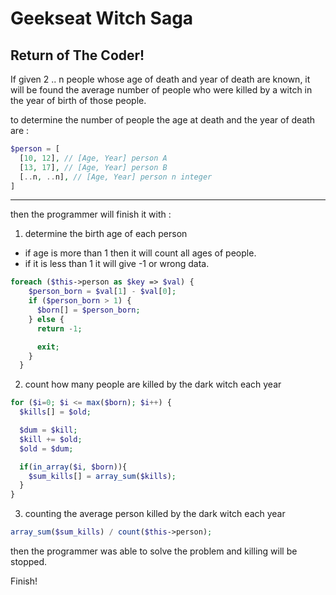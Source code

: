 # Geekseat Witch Saga
## Return of The Coder! 

If given 2 .. n people whose age of death and year of death are known, it will be found the average number of people who were killed by a witch in the year of birth of those people.

to determine the number of people the age at death and the year of death are :
```php
$person = [
  [10, 12], // [Age, Year] person A
  [13, 17], // [Age, Year] person B
  [..n, ..n], // [Age, Year] person n integer 
]
```

* * *

then the programmer will finish it with :

1. determine the birth age of each person
* if age is more than 1 then it will count all ages of people.
* if it is less than 1 it will give -1 or wrong data.
```php
foreach ($this->person as $key => $val) {
    $person_born = $val[1] - $val[0];
    if ($person_born > 1) {
      $born[] = $person_born;
    } else {
      return -1;

      exit;
    }
  }
```

2. count how many people are killed by the dark witch each year
```php
for ($i=0; $i <= max($born); $i++) { 
  $kills[] = $old;

  $dum = $kill;
  $kill += $old;
  $old = $dum;

  if(in_array($i, $born)){
    $sum_kills[] = array_sum($kills);
  }
}
```

3. counting the average person killed by the dark witch each year
```php
array_sum($sum_kills) / count($this->person);
```

then the programmer was able to solve the problem and killing will be stopped.

Finish!
